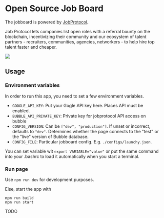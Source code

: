 # Open Source Job Board


The jobboard is powered by [JobProtocol](https://www.jobprotocol.com).  

Job Protocol lets companies list open roles with a referral bounty on the blockchain, incentivizing their community and our ecosystem of talent partners - recruiters, communities, agencies, networkers - to help hire top talent faster and cheaper.

![](https://uploads-ssl.webflow.com/624328d75b9d60a4652c67d5/624328d75b9d605b1c2c68f5_Group%2520228-p-500.png)

## Usage

### Environment variables

In order to run this app, you need to set a few environment variables. 

- `GOOGLE_API_KEY`: Put your Gogle API key here. Places API must be enabled.
- `BUBBLE_API_PRIVATE_KEY`: Private key for jobprotocol API access on bubble
- `CONFIG_VERSION`: Can be `["dev", "production"]`. If unset or incorrect, defaults to `"dev"`. Determines whether the page connects to the "test" or the "live" version of Bubble database.
- `CONFIG_FILE`: Particular jobboard config. E.g. `./configs/launchy.json`.

You can set variable wit `export VARIABLE="value"` or put the same command into your .bashrc to load it automatically when you start a terminal.

### Run page

Use `npm run dev` for development purposes.  

Else, start the app with

```
npm run build
npm run start
```

TODO

